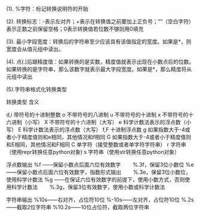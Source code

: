 (1). %字符：标记转换说明符的开始


(2). 转换标志：-表示左对齐；+表示在转换值之前要加上正负号；“”（空白字符）表示正数之前保留空格；0表示转换值若位数不够则用0填充


(3). 最小字段宽度：转换后的字符串至少应该具有该值指定的宽度。如果是*，则宽度会从值元组中读出。


(4). 点(.)后跟精度值：如果转换的是实数，精度值就表示出现在小数点后的位数。如果转换的是字符串，那么该数字就表示最大字段宽度。如果是*，那么精度将从元组中读出

 

(5).字符串格式化转换类型


转换类型          含义

d,i                 带符号的十进制整数
o                   不带符号的八进制
u                   不带符号的十进制
x                    不带符号的十六进制（小写）
X                   不带符号的十六进制（大写）
e                   科学计数法表示的浮点数（小写）
E                   科学计数法表示的浮点数（大写）
f,F                 十进制浮点数
g                   如果指数大于-4或者小于精度值则和e相同，其他情况和f相同
G                  如果指数大于-4或者小于精度值则和E相同，其他情况和F相同
C                  单字符（接受整数或者单字符字符串）
r                    字符串（使用repr转换任意python对象)
s                   字符串（使用str转换任意python对象）

 
 浮点数输出
 %f ——保留小数点后面六位有效数字
　　%.3f，保留3位小数位
%e ——保留小数点后面六位有效数字，指数形式输出
　　%.3e，保留3位小数位，使用科学计数法
%g ——在保证六位有效数字的前提下，使用小数方式，否则使用科学计数法
　　%.3g，保留3位有效数字，使用小数或科学计数法
  
  字符串输出
  %10s——右对齐，占位符10位
%-10s——左对齐，占位符10位
%.2s——截取2位字符串
%10.2s——10位占位符，截取两位字符串
